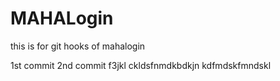 # MAHALogin
this is for git hooks  of mahalogin

1st commit
2nd commit
f3jkl
ckldsfnmdkbdkjn
kdfmdskfmndskl
